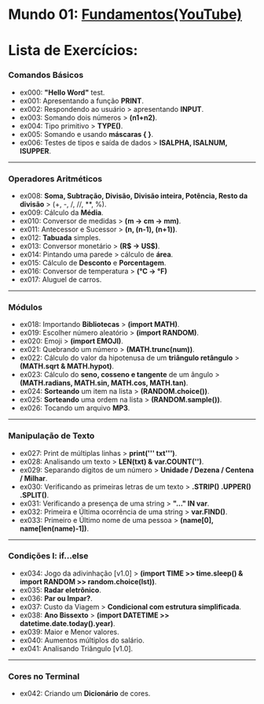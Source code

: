 # **Mundo 01**: [Fundamentos(YouTube)](https://www.youtube.com/playlist?list=PLHz_AreHm4dlKP6QQCekuIPky1CiwmdI6)

# **Lista de Exercícios:**
### Comandos Básicos
   - ex000: **"Hello Word"** test.
   - ex001: Apresentando a função **PRINT**.
   - ex002: Respondendo ao usuário > apresentando **INPUT**.
   - ex003: Somando dois números > **(n1+n2)**.
   - ex004: Tipo primitivo > **TYPE()**.
   - ex005: Somando e usando **máscaras { }**.
   - ex006: Testes de tipos e saída de dados > **ISALPHA, ISALNUM, ISUPPER**.
---
### Operadores Aritméticos
   - ex008: **Soma, Subtração, Divisão, Divisão inteira, Potência, Resto da divisão** > (+, -, /, //, **, %).
   - ex009: Cálculo da **Média**.
   - ex010: Conversor de medidas > **(m -> cm -> mm)**.
   - ex011: Antecessor e Sucessor > **(n, (n-1), (n+1))**.
   - ex012: **Tabuada** simples.
   - ex013: Conversor monetário > **(R$ -> US$)**.
   - ex014: Pintando uma parede > cálculo de **área**.
   - ex015: Cálculo de **Desconto** e **Porcentagem**.
   - ex016: Conversor de temperatura > **(°C -> °F)**
   - ex017: Aluguel de carros.
---
### Módulos
   - ex018: Importando **Bibliotecas** > **(import MATH)**.
   - ex019: Escolher número aleatório > **(import RANDOM)**.
   - ex020: Emoji > **(import EMOJI)**.
   - ex021: Quebrando um número > **(MATH.trunc(num))**.
   - ex022: Cálculo do valor da hipotenusa de um **triângulo retângulo** > **(MATH.sqrt & MATH.hypot)**.
   - ex023: Cálculo do **seno, cosseno e tangente** de um ângulo > **(MATH.radians, MATH.sin, MATH.cos, MATH.tan)**.
   - ex024: **Sorteando** um item na lista > **(RANDOM.choice())**.
   - ex025: **Sorteando** uma ordem na lista > **(RANDOM.sample())**.
   - ex026: Tocando um arquivo **MP3**.
---
### Manipulação de Texto
   - ex027: Print de múltiplas linhas > **print(''' txt''')**.
   - ex028: Analisando um texto > **LEN(txt) & var.COUNT('')**.
   - ex029: Separando digitos de um número > **Unidade / Dezena / Centena / Milhar**.
   - ex030: Verificando as primeiras letras de um texto > **.STRIP()  .UPPER()  .SPLIT()**.
   - ex031: Verificando a presença de uma string > **"..." IN var**.
   - ex032: Primeira e Última ocorrência de uma string > **var.FIND()**.
   - ex033: Primeiro e Último nome de uma pessoa > **(name[0], name[len(name)-1])**.
---
### Condições I: if...else
   - ex034: Jogo da adivinhação [v1.0] > **(import TIME >> time.sleep()  &  import RANDOM >> random.choice(lst))**.
   - ex035: **Radar eletrônico**.
   - ex036: **Par ou Impar?**.
   - ex037: Custo da Viagem > **Condicional com estrutura simplificada**. 
   - ex038: **Ano Bissexto** > **(import DATETIME >> datetime.date.today().year)**.
   - ex039: Maior e Menor valores.
   - ex040: Aumentos múltiplos do salário.
   - ex041: Analisando Triângulo [v1.0].
---
### Cores no Terminal
   - ex042: Criando um **Dicionário** de cores.
